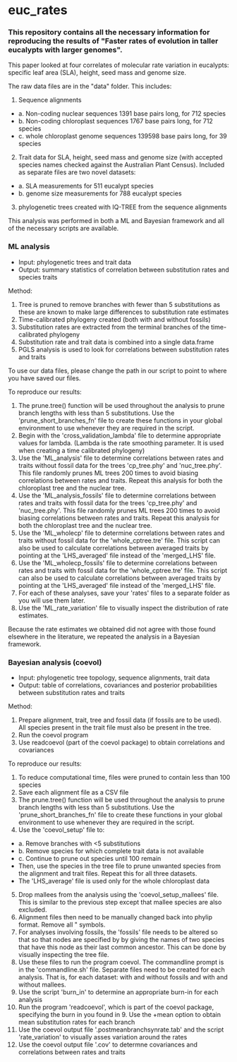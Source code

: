 # euc_rates

### This repository contains all the necessary information for reproducing the results of "Faster rates of evolution in taller eucalypts with larger genomes". 

This paper looked at four correlates of molecular rate variation in eucalypts: specific leaf area (SLA), height, seed mass and genome size.

The raw data files are in the "data" folder. This includes:

1. Sequence alignments 
- a. Non-coding nuclear sequences 1391 base pairs long, for 712 species
- b. Non-coding chloroplast sequences 1767 base pairs long, for 712 species
- c. whole chloroplast genome sequences 139598 base pairs long, for 39 species

2. Trait data for SLA, height, seed mass and genome size (with accepted species names checked against the Australian Plant Census). Included as separate files are two novel datasets:
- a. SLA measurements for 511 eucalypt species
- b. genome size measurements for 788 eucalypt species

3. phylogenetic trees created with IQ-TREE from the sequence alignments

This analysis was performed in both a ML and Bayesian framework and all of the necessary scripts are available.

### ML analysis
- Input: phylogenetic trees and trait data
- Output: summary statistics of correlation between substitution rates and species traits

Method:
1. Tree is pruned to remove branches with fewer than 5 substitutions as these are known to make large differences to substitution rate estimates
2. Time-calibrated phylogeny created (both with and without fossils)
3. Substitution rates are extracted from the terminal branches of the time-calibrated phylogeny
4. Substitution rate and trait data is combined into a single data.frame
5. PGLS analysis is used to look for correlations between substitution rates and traits

To use our data files, please change the path in our script to point to where you have saved our files.

To reproduce our results:
1. The prune.tree() function will be used throughout the analysis to prune branch lengths with less than 5 substitutions. Use the 'prune_short_branches_fn' file to create these functions in your global environment to use whenever they are required in the script.
2. Begin with the 'cross_validation_lambda' file to determine appropriate values for lambda. (Lambda is the rate smoothing parameter. It is used when creating a time calibrated phylogeny)
3. Use the 'ML_analysis' file to determine correlations between rates and traits without fossil data for the trees 'cp_tree.phy' and 'nuc_tree.phy'. This file randomly prunes ML trees 200 times to avoid biasing correlations between rates and traits. Repeat this analysis for both the chloroplast tree and the nuclear tree.
4. Use the 'ML_analysis_fossils' file to determine correlations between rates and traits with fossil data for the trees 'cp_tree.phy' and 'nuc_tree.phy'. This file randomly prunes ML trees 200 times to avoid biasing correlations between rates and traits. Repeat this analysis for both the chloroplast tree and the nuclear tree.
5. Use the 'ML_wholecp' file to determine correlations between rates and traits without fossil data for the 'whole_cptree.tre' file. This script can also be used to calculate correlations between averaged traits by pointing at the 'LHS_averaged' file instead of the 'merged_LHS' file.
6. Use the 'ML_wholecp_fossils' file to determine correlations between rates and traits with fossil data for the 'whole_cptree.tre' file. This script can also be used to calculate correlations between averaged traits by pointing at the 'LHS_averaged' file instead of the 'merged_LHS' file. 
7. For each of these analyses, save your 'rates' files to a separate folder as you will use them later.
8. Use the 'ML_rate_variation' file to visually inspect the distribution of rate estimates. 

Because the rate estimates we obtained did not agree with those found elsewhere in the literature, we repeated the analysis in a Bayesian framework.

### Bayesian analysis (coevol)
- Input: phylogenetic tree topology, sequence alignments, trait data
- Output: table of correlations, covariances and posterior probabilities between substitution rates and traits

Method:
1. Prepare alignment, trait, tree and fossil data (if fossils are to be used). All species present in the trait file must also be present in the tree.
2. Run the coevol program
3. Use readcoevol (part of the coevol package) to obtain correlations and covariances

To reproduce our results:
1. To reduce computational time, files were pruned to contain less than 100 species
2. Save each alignment file as a CSV file
3. The prune.tree() function will be used throughout the analysis to prune branch lengths with less than 5 substitutions. Use the 'prune_short_branches_fn' file to create these functions in your global environment to use whenever they are required in the script.
4. Use the 'coevol_setup' file to:
- a. Remove branches with <5 substitutions
- b. Remove species for which complete trait data is not available
- c. Continue to prune out species until 100 remain
- Then, use the species in the tree file to prune unwanted species from the alignment and trait files. Repeat this for all three datasets.
- The 'LHS_average' file is used only for the whole chloroplast data
5. Drop mallees from the analysis using the 'coevol_setup_mallees' file. This is similar to the previous step except that mallee species are also excluded.
6. Alignment files then need to be manually changed back into phylip format. Remove all " symbols.
7. For analyses involving fossils, the 'fossils' file needs to be altered so that so that nodes are specified by by giving the names of two species that have this node as their last common ancestor. This can be done by visually inspecting the tree file.
8. Use these files to run the program coevol. The commandline prompt is in the 'commandline.sh' file. Separate files need to be created for each analysis. That is, for each dataset: with and without fossils and with and without mallees. 
9. Use the script 'burn_in' to determine an appropriate burn-in for each analysis
10. Run the program 'readcoevol', which is part of the coevol package, specifying the burn in you found in 9. Use the +mean option to obtain mean substitution rates for each branch
11. Use the coevol output file '.postmeanbranchsynrate.tab' and the script 'rate_variation' to visually asses variation around the rates
12. Use the coevol output file '.cov' to determne covariances and correlations between rates and traits
